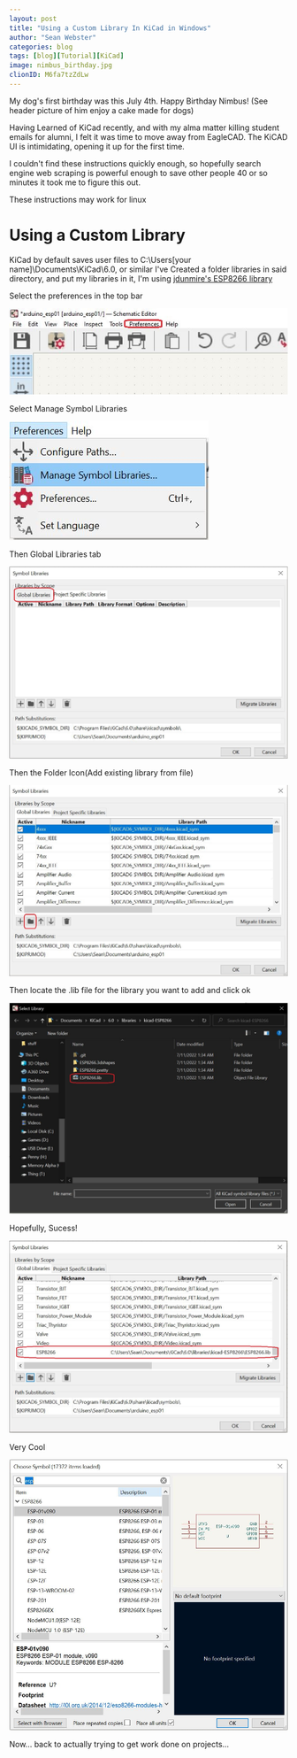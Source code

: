 ```yaml
---
layout: post
title: "Using a Custom Library In KiCad in Windows"
author: "Sean Webster"
categories: blog
tags: [blog][Tutorial][KiCad]
image: nimbus_birthday.jpg
clionID: M6fa7tzZdLw
---
```


My dog's first birthday was this July 4th. Happy Birthday Nimbus! (See header picture of him enjoy a cake made for dogs)

Having Learned of KiCad recently, and with my alma matter killing student emails for alumni, I felt it was time to move away from EagleCAD.
The KiCAD UI is intimidating, opening it up for the first time.

I couldn't find these instructions quickly enough, so hopefully search engine web scraping is powerful enough to save other 
people 40 or so minutes it took me to figure this out.

These instructions may work for linux
# Using a Custom Library
KiCad by default saves user files to C:\Users\[your name]\Documents\KiCad\6.0, or similar
I've Created a folder libraries in said directory, and put my libraries in it,
I'm using [jdunmire's ESP8266 library](https://github.com/jdunmire/kicad-ESP8266)



Select the preferences in the top bar

![Preferences](../assets/img/KiCad/1.JPG)

Select Manage Symbol Libraries

![Manage Symbol Libraries](../assets/img/KiCad/2.JPG)

Then Global Libraries tab

![Global Libraries](../assets/img/KiCad/3.JPG)


Then the Folder Icon(Add existing library from file)


![Folder Icon(Add existing library from file)](../assets/img/KiCad/4.JPG)

Then locate the .lib file for the library you want to add and click ok

![your library file](../assets/img/KiCad/5.JPG)

Hopefully, Sucess!

![Success!](../assets/img/KiCad/6.JPG)


Very Cool

![Very Cool](../assets/img/KiCad/7.JPG)


Now... back to actually trying to get work done on projects...